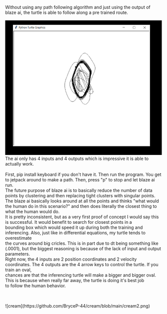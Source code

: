 Without using any path following algorithm and just using the output of blaze ai, the turtle is able to follow along a pre trained route.
<br />
<br />
![cream](https://github.com/BryceP-44/cream/blob/main/cream2.png)
The ai only has 4 inputs and 4 outputs which is impressive it is able to actually work. 
<br /><br />
First, pip install keyboard if you don't have it. Then run the program. You get to jetpack around to make a path. Then, press "p" to stop and let blaze ai run. 
<br />
The future purpose of blaze ai is to basically reduce the number of data points by clustering and then replacing tight clusters with singular points. 
<br />
The blaze ai basically looks around at all the points and thinks "what would the human do in this scenario?" and then does literally the closest thing to
<br />
what the human would do. 
<br />
It is pretty inconsistent, but as a very first proof of concept I would say this is successful. It would benefit to search for closest points in a
<br />
bounding box which would speed it up during  both the training and inferencing. Also, just like in differential equations, my turtle tends to overestimate
<br />
the curves around big cricles. This is in part due to dt being something like (.0001), but the biggest reasoning is because of the lack of input and output parameters.
<br />
Right now, the 4 inputs are 2 position coordinates and 2 velocity coordinates. The 4 outputs are the 4 arrow keys to control the turtle. If you train an oval,
<br />
chances are that the inferencing turtle will make a bigger and bigger oval. This is because when really far away, the turtle is doing it's best job
<br />
to follow the human behavior. 

<br />
<br />
![cream](https://github.com/BryceP-44/cream/blob/main/cream2.png)
